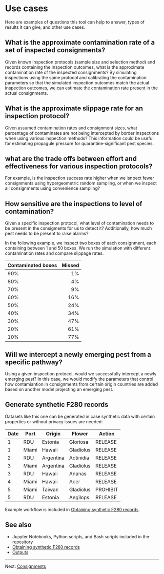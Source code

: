 # Use cases

Here are examples of questions this tool can help to answer,
types of results it can give, and other use cases.

## What is the approximate contamination rate of a set of inspected consignments?

Given known inspection protocols (sample size and selection method) and
records containing the inspection outcomes, what is the approximate
contamination rate of the inspected consignments? By simulating
inspections using the same protocol and calibrating the contamination
parameters so that the simulated inspection outcomes match the actual
inspection outcomes, we can estimate the contamination rate present
in the actual consignments.

## What is the approximate slippage rate for an inspection protocol?

Given assumed contamination rates and consignment sizes, what percentage
of contaminates are not being intercepted by border inspections when using
various inspection methods? This information could be useful for estimating
propagule pressure for quarantine-significant pest species.

## what are the trade offs between effort and effectiveness for various inspection protocols?

For example, is the inspection success rate higher when we isnpect fewer
consignments using hypergeometric random sampling, or when we inspect
all consignments using convenience sampling?

## How sensitive are the inspections to level of contamination?

Given a specific inspection protocol, what level of contamination
needs to be present in the consigments for us to detect it? Additionally,
how much pest needs to be present to raise alarms?

In the following example, we inspect two boxes of each consignment,
each containing between 1 and 50 boxes. We run the simulation with
different contamination rates and compare slippage rates.

| Contaminated boxes | Missed |
| ------------------ | -----: |
| 90%                |     1% |
| 80%                |     4% |
| 70%                |     9% |
| 60%                |    16% |
| 50%                |    24% |
| 40%                |    34% |
| 30%                |    47% |
| 20%                |    61% |
| 10%                |    77% |

## Will we intercept a newly emerging pest from a specific pathway?

Using a given inspection protocol, would we successfully intercept
a newly emerging pest? In this case, we would modify the parameters
that control how contamiantion in consignments from certain origin
countries are added based on another model projecting an emerging pest.

## Generate synthetic F280 records

Datasets like this one can be generated in case synthetic data with certain
properties or without privacy issues are needed:

| Date | Port  | Origin    | Flower    | Action   |
| ---- | ----- | --------- | --------- | -------- |
| 1    | RDU   | Estonia   | Gloriosa  | RELEASE  |
| 1    | Miami | Hawaii    | Gladiolus | RELEASE  |
| 2    | RDU   | Argentina | Actinidia | RELEASE  |
| 3    | Miami | Argentina | Gladiolus | RELEASE  |
| 3    | RDU   | Hawaii    | Ananas    | RELEASE  |
| 4    | Miami | Hawaii    | Acer      | RELEASE  |
| 5    | Miami | Taiwan    | Gladiolus | PROHIBIT |
| 5    | RDU   | Estonia   | Aegilops  | RELEASE  |

Example workflow is included in [Obtaining synthetic F280 records](synthetic_f280.md).

## See also

- Jupyter Notebooks, Python scripts, and Bash scripts included in the repository
- [Obtaining synthetic F280 records](synthetic_f280.md)
- [Outputs](outputs.md)

---

Next: [Consignments](consignments.md)
